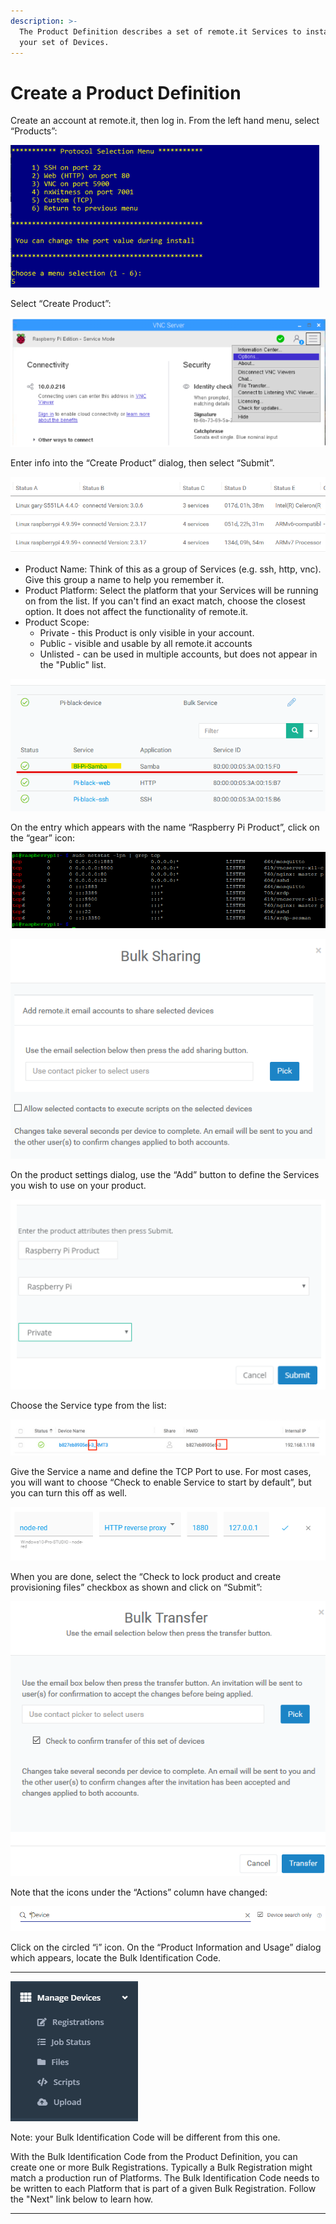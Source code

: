 ```yaml
---
description: >-
  The Product Definition describes a set of remote.it Services to install on
  your set of Devices.
---
```


# Create a Product Definition

Create an account at remote.it, then log in.  From the left hand menu, select “Products”:

![](../../.gitbook/assets/image%20%2889%29.png)

Select “Create Product”:

![](../../.gitbook/assets/image%20%2867%29.png)

Enter info into the “Create Product” dialog, then select “Submit”.

![](../../.gitbook/assets/image%20%28135%29.png)

* Product Name: Think of this as a group of Services \(e.g. ssh, http, vnc\).  Give this group a name to help you remember it.
* Product Platform: Select the platform that your Services will be running on from the list.  If you can't find an exact match, choose the closest option.  It does not affect the functionality of remote.it.
* Product Scope: 
  * Private - this Product is only visible in your account.
  * Public - visible and usable by all remote.it accounts
  * Unlisted - can be used in multiple accounts, but does not appear in the "Public" list.

![](../../.gitbook/assets/image%20%28384%29.png)

On the entry which appears with the name “Raspberry Pi Product”, click on the “gear” icon:

![](../../.gitbook/assets/image%20%2865%29.png)

![](../../.gitbook/assets/image%20%28251%29.png)

On the product settings dialog, use the “Add” button to define the Services you wish to use on your product.  

![](../../.gitbook/assets/image%20%28305%29.png)

Choose the Service type from the list:

![](../../.gitbook/assets/image%20%28361%29.png)

Give the Service a name and define the TCP Port to use.  For most cases, you will want to choose “Check to enable Service to start by default”, but you can turn this off as well.

![](../../.gitbook/assets/image%20%28382%29.png)

When you are done, select the “Check to lock product and create provisioning files” checkbox as shown and click on “Submit”:

![](../../.gitbook/assets/image%20%28291%29.png)

Note that the icons under the “Actions” column have changed:

![](../../.gitbook/assets/image%20%28415%29.png)

Click on the circled “i” icon.  On the “Product Information and Usage” dialog which appears, locate the Bulk Identification Code.  
****

![](../../.gitbook/assets/image%20%28295%29.png)

Note: your Bulk Identification Code will be different from this one.  

With the Bulk Identification Code from the Product Definition, you can create one or more Bulk Registrations.  Typically a Bulk Registration might match a production run of Platforms.  The Bulk Identification Code needs to be written to each Platform that is part of a given Bulk Registration.  Follow the "Next" link below to learn how.  
****

